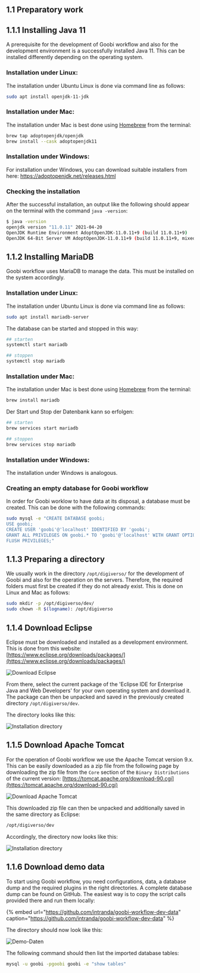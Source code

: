 ## 1.1 Preparatory work

## 1.1.1 Installing Java 11
A prerequisite for the development of Goobi workflow and also for the development environment is a successfully installed Java 11. This can be installed differently depending on the operating system.

### Installation under Linux:
The installation under Ubuntu Linux is done via command line as follows:

```bash
sudo apt install openjdk-11-jdk
```

### Installation under Mac:
The installation under Mac is best done using [Homebrew](https://brew.sh/index) from the terminal:

```bash
brew tap adoptopenjdk/openjdk
brew install --cask adoptopenjdk11
```

### Installation under Windows:
For installation under Windows, you can download suitable installers from here: https://adoptopenjdk.net/releases.html


### Checking the installation
After the successful installation, an output like the following should appear on the terminal with the command `java -version`:

```bash
$ java -version
openjdk version "11.0.11" 2021-04-20
OpenJDK Runtime Environment AdoptOpenJDK-11.0.11+9 (build 11.0.11+9)
OpenJDK 64-Bit Server VM AdoptOpenJDK-11.0.11+9 (build 11.0.11+9, mixed mode)
```

## 1.1.2 Installing MariaDB
Goobi workflow uses MariaDB to manage the data. This must be installed on the system accordingly.


### Installation under Linux:
The installation under Ubuntu Linux is done via command line as follows:

```bash
sudo apt install mariadb-server
```

The database can be started and stopped in this way:

```bash
## starten
systemctl start mariadb

## stoppen
systemctl stop mariadb
```


### Installation under Mac:
The installation under Mac is best done using [Homebrew](https://brew.sh/index) from the terminal:

```bash
brew install mariadb
```

Der Start und Stop der Datenbank kann so erfolgen:

```bash
## starten
brew services start mariadb

## stoppen
brew services stop mariadb
```

### Installation under Windows:
The installation under Windows is analogous.


### Creating an empty database for Goobi workflow
In order for Goobi worklow to have data at its disposal, a database must be created. This can be done with the following commands:

```bash
sudo mysql -e "CREATE DATABASE goobi;
USE goobi;
CREATE USER 'goobi'@'localhost' IDENTIFIED BY 'goobi';
GRANT ALL PRIVILEGES ON goobi.* TO 'goobi'@'localhost' WITH GRANT OPTION;
FLUSH PRIVILEGES;"
```

## 1.1.3 Preparing a directory
We usually work in the directory `/opt/digiverso/` for the development of Goobi and also for the operation on the servers. Therefore, the required folders must first be created if they do not already exist. This is done on Linux and Mac as follows:

```bash
sudo mkdir -p /opt/digiverso/dev/
sudo chown -R $(logname): /opt/digiverso
```


## 1.1.4 Download Eclipse
Eclipse must be downloaded and installed as a development environment. This is done from this website: [https://www.eclipse.org/downloads/packages/](https://www.eclipse.org/downloads/packages/)

![Download Eclipse](../../.gitbook/assets/dev_install_01.png)

From there, select the current package of the 'Eclipse IDE for Enterprise Java and Web Developers' for your own operating system and download it. The package can then be unpacked and saved in the previously created directory `/opt/digiverso/dev`.

The directory looks like this:

![Installation directory](../../.gitbook/assets/dev_install_02.png)


## 1.1.5 Download Apache Tomcat
For the operation of Goobi workflow we use the Apache Tomcat version 9.x. This can be easily downloaded as a zip file from the following page by downloading the zip file from the `Core` section of the `Binary Distributions` of the current version: [https://tomcat.apache.org/download-90.cgi](https://tomcat.apache.org/download-90.cgi)

![Download Apache Tomcat](../../.gitbook/assets/dev_install_03.png)

This downloaded zip file can then be unpacked and additionally saved in the same directory as Eclipse:

```bash
/opt/digiverso/dev
```

Accordingly, the directory now looks like this:

![Installation directory](../../.gitbook/assets/dev_install_04.png)


## 1.1.6 Download demo data
To start using Goobi workflow, you need configurations, data, a database dump and the required plugins in the right directories. A complete database dump can be found on GitHub. The easiest way is to copy the script calls provided there and run them locally:

{% embed url="https://github.com/intranda/goobi-workflow-dev-data" caption="https://github.com/intranda/goobi-workflow-dev-data" %}

The directory should now look like this:

![Demo-Daten](../../.gitbook/assets/dev_install_18.png)

The following command should then list the imported database tables:

```bash
mysql -u goobi -pgoobi goobi -e "show tables"
```
